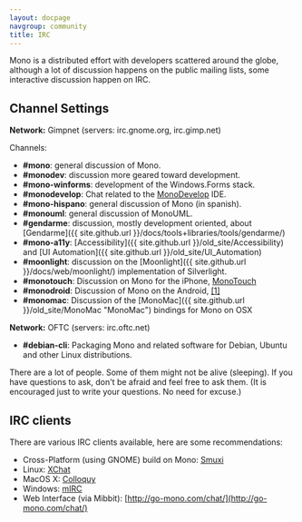 ```yaml
---
layout: docpage
navgroup: community
title: IRC
---
```


Mono is a distributed effort with developers scattered around the globe, although a lot of discussion happens on the public mailing lists, some interactive discussion happen on IRC.

Channel Settings
----------------

**Network:** Gimpnet (servers: irc.gnome.org, irc.gimp.net)

Channels:

- **#mono**: general discussion of Mono.
- **#monodev**: discussion more geared toward development.
- **#mono-winforms**: development of the Windows.Forms stack.
- **#monodevelop**: Chat related to the [MonoDevelop](http://www.monodevelop.com) IDE.
- **#mono-hispano**: general discussion of Mono (in spanish).
- **#monouml**: general discussion of MonoUML.
- **#gendarme**: discussion, mostly development oriented, about [Gendarme]({{ site.github.url }}/docs/tools+libraries/tools/gendarme/)
- **#mono-a11y**: [Accessibility]({{ site.github.url }}/old_site/Accessibility) and [UI Automation]({{ site.github.url }}/old_site/UI_Automation)
- **#moonlight**: discussion on the [Moonlight]({{ site.github.url }}/docs/web/moonlight/) implementation of Silverlight.
- **#monotouch**: Discussion on Mono for the iPhone, [MonoTouch](http://monotouch.net)
- **#monodroid**: Discussion of Mono on the Android, [[1]](http://monodroid.net)
- **#monomac**: Discussion of the [MonoMac]({{ site.github.url }}/old_site/MonoMac "MonoMac") bindings for Mono on OSX

**Network:** OFTC (servers: irc.oftc.net)

- **#debian-cli**: Packaging Mono and related software for Debian, Ubuntu and other Linux distributions.

There are a lot of people. Some of them might not be alive (sleeping). If you have questions to ask, don't be afraid and feel free to ask them. (It is encouraged just to write your questions. No need for excuse.)

IRC clients
-----------

There are various IRC clients available, here are some recommendations:

-   Cross-Platform (using GNOME) build on Mono: [Smuxi](http://www.smuxi.org/)
-   Linux: [XChat](http://www.xchat.org/)
-   MacOS X: [Colloquy](http://www.colloquy.info)
-   Windows: [mIRC](http://www.mirc.com)
-   Web Interface (via Mibbit): [http://go-mono.com/chat/](http://go-mono.com/chat/)
